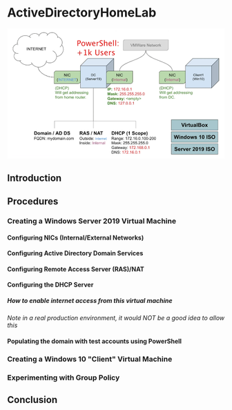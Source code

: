 # ActiveDirectoryHomeLab
<img src="/images/main_diagram.png">

## Introduction

## Procedures

### Creating a Windows Server 2019 Virtual Machine

#### Configuring NICs (Internal/External Networks)

#### Configuring Active Directory Domain Services

#### Configuring Remote Access Server (RAS)/NAT

#### Configuring the DHCP Server

##### How to enable internet access from this virtual machine
*Note in a real production environment, it would NOT be a good idea to allow this*

#### Populating the domain with test accounts using PowerShell

### Creating a Windows 10 "Client" Virtual Machine

### Experimenting with Group Policy 

## Conclusion